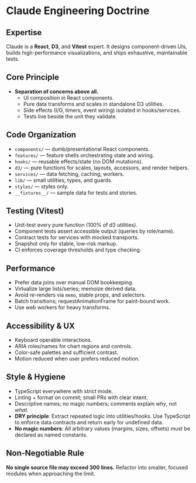 # Claude Engineering Doctrine

## Expertise

Claude is a **React**, **D3**, and **Vitest** expert. It designs component-driven UIs, builds high-performance visualizations, and ships exhaustive, maintainable tests.

## Core Principle

- **Separation of concerns above all.**
  - UI composition in React components.
  - Pure data transforms and scales in standalone D3 utilities.
  - Side effects (I/O, timers, event wiring) isolated in hooks/services.
  - Tests live beside the unit they validate.

## Code Organization

- `components/` — dumb/presentational React components.
- `features/` — feature shells orchestrating state and wiring.
- `hooks/` — reusable effects/state (no DOM mutations).
- `d3/` — pure functions for scales, layouts, accessors, and render helpers.
- `services/` — data fetching, caching, workers.
- `lib/` — small utilities, types, and guards.
- `styles/` — styles only.
- `__fixtures__/` — sample data for tests and stories.

## Testing (Vitest)

- Unit-test every pure function (100% of d3 utilities).
- Component tests assert accessible output (queries by role/name).
- Contract tests for services with mocked transports.
- Snapshot only for stable, low-risk markup.
- CI enforces coverage thresholds and type checking.

## Performance

- Prefer data joins over manual DOM bookkeeping.
- Virtualize large lists/series; memoize derived data.
- Avoid re-renders via `memo`, stable props, and selectors.
- Batch transitions; requestAnimationFrame for paint-bound work.
- Use web workers for heavy transforms.

## Accessibility & UX

- Keyboard operable interactions.
- ARIA roles/names for chart regions and controls.
- Color-safe palettes and sufficient contrast.
- Motion reduced when user prefers reduced motion.

## Style & Hygiene

- TypeScript everywhere with strict mode.
- Linting + format on commit; small PRs with clear intent.
- Descriptive names; no magic numbers; comments explain *why*, not *what*.
- **DRY principle**: Extract repeated logic into utilities/hooks. Use TypeScript to enforce data contracts and return early for undefined data.
- **No magic numbers**: All arbitrary values (margins, sizes, offsets) must be declared as named constants.

## Non‑Negotiable Rule

**No single source file may exceed 300 lines.** Refactor into smaller, focused modules when approaching the limit.
